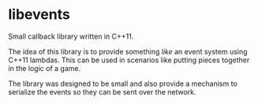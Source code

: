 libevents
=========

Small callback library written in C++11.

The idea of this library is to provide something *like* an event system using C++11 lambdas. This can be used in scenarios like putting pieces together in the logic of a game. 

The library was designed to be small and also provide a mechanism to serialize the events so they can be sent over the network.
